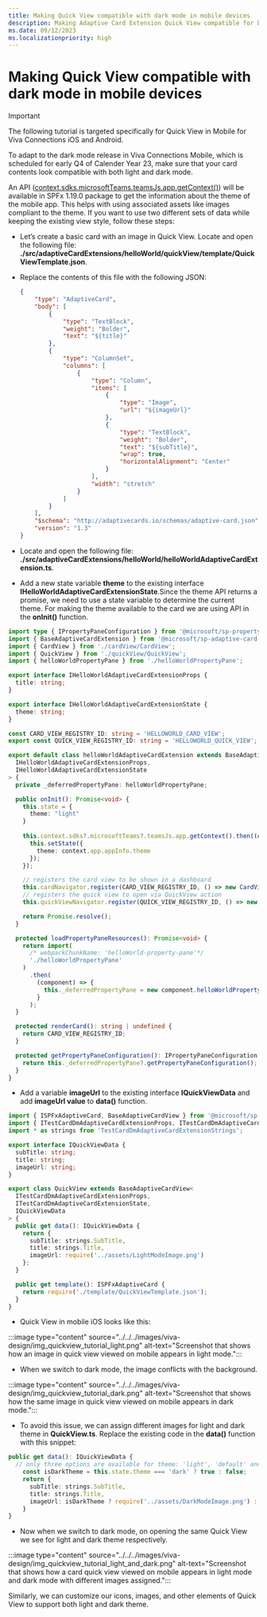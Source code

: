 ```yaml
---
title: Making Quick View compatible with dark mode in mobile devices
description: Making Adaptive Card Extension Quick View compatible for both dark and light mode by using different resources for both scenarios.
ms.date: 09/12/2023
ms.localizationpriority: high
---
```

# Making Quick View compatible with dark mode in mobile devices

> [!IMPORTANT]
> The following tutorial is targeted specifically for Quick View in Mobile for Viva Connections iOS and Android.

To adapt to the dark mode release in Viva Connections Mobile, which is scheduled for early Q4 of Calender Year 23, make sure that your card contents look compatible with both light and dark mode.

An API ([context.sdks.microsoftTeams.teamsJs.app.getContext()](/javascript/api/@microsoft/teams-js/app.context)) will be available in SPFx 1.19.0 package to get the information about the theme of the mobile app. This helps with using associated assets like images compliant to the theme. If you want to use two different sets of data while keeping the existing view style, follow these steps:

- Let’s create a basic card with an image in Quick View. Locate and open the following file: **./src/adaptiveCardExtensions/helloWorld/quickView/template/QuickViewTemplate.json**. 
- Replace the contents of this file with the following JSON:

    ```json
    {
        "type": "AdaptiveCard",
        "body": [
            {
                "type": "TextBlock",
                "weight": "Bolder",
                "text": "${title}"	
            },
            {
                "type": "ColumnSet",
                "columns": [
                    {
                        "type": "Column",
                        "items": [
                            {
                                "type": "Image",
                                "url": "${imageUrl}"
                            },
                            {
                                "type": "TextBlock",
                                "weight": "Bolder",
                                "text": "${subTitle}",
                                "wrap": true,
                                "horizontalAlignment": "Center"
                            }
                        ],
                        "width": "stretch"
                    }
                ]
            }
        ],
        "$schema": "http://adaptivecards.io/schemas/adaptive-card.json",
        "version": "1.3"
    }
    ```

- Locate and open the following file: **./src/adaptiveCardExtensions/helloWorld/helloWorldAdaptiveCardExtension.ts**.
- Add a new state variable **theme** to the existing interface **IHelloWorldAdaptiveCardExtensionState**.Since the theme  API returns a promise, we need to use a state variable to determine the current theme. For making the theme available to the card we are using API in the **onInit()** function.


```typescript
import type { IPropertyPaneConfiguration } from '@microsoft/sp-property-pane';
import { BaseAdaptiveCardExtension } from '@microsoft/sp-adaptive-card-extension-base';
import { CardView } from './cardView/CardView';
import { QuickView } from './quickView/QuickView';
import { helloWorldPropertyPane } from './helloWorldPropertyPane';

export interface IHelloWorldAdaptiveCardExtensionProps {
  title: string;
}

export interface IHelloWorldAdaptiveCardExtensionState {
  theme: string;
}

const CARD_VIEW_REGISTRY_ID: string = 'HELLOWORLD_CARD_VIEW';
export const QUICK_VIEW_REGISTRY_ID: string = 'HELLOWORLD_QUICK_VIEW';

export default class helloWorldAdaptiveCardExtension extends BaseAdaptiveCardExtension<
  IHelloWorldAdaptiveCardExtensionProps,
  IHelloWorldAdaptiveCardExtensionState
> {
  private _deferredPropertyPane: helloWorldPropertyPane;

  public onInit(): Promise<void> {
    this.state = {
      theme: "light"
    }
    
    this.context.sdks?.microsoftTeams?.teamsJs.app.getContext().then((context) => {
      this.setState({
        theme: context.app.appInfo.theme
      });
    });

    // registers the card view to be shown in a dashboard
    this.cardNavigator.register(CARD_VIEW_REGISTRY_ID, () => new CardView());
    // registers the quick view to open via QuickView action
    this.quickViewNavigator.register(QUICK_VIEW_REGISTRY_ID, () => new QuickView());

    return Promise.resolve();
  }

  protected loadPropertyPaneResources(): Promise<void> {
    return import(
      /* webpackChunkName: 'helloWorld-property-pane'*/
      './helloWorldPropertyPane'
    )
      .then(
        (component) => {
          this._deferredPropertyPane = new component.helloWorldPropertyPane();
        }
      );
  }

  protected renderCard(): string | undefined {
    return CARD_VIEW_REGISTRY_ID;
  }

  protected getPropertyPaneConfiguration(): IPropertyPaneConfiguration {
    return this._deferredPropertyPane?.getPropertyPaneConfiguration();
  }
}
```


- Add a variable **imageUrl** to the existing interface **IQuickViewData** and add **imageUrl value** to **data()** function.

```typescript
import { ISPFxAdaptiveCard, BaseAdaptiveCardView } from '@microsoft/sp-adaptive-card-extension-base';
import { ITestCardDmAdaptiveCardExtensionProps, ITestCardDmAdaptiveCardExtensionState } from '../TestCardDmAdaptiveCardExtension';
import * as strings from 'TestCardDmAdaptiveCardExtensionStrings';

export interface IQuickViewData {
  subTitle: string;
  title: string;
  imageUrl: string;
}

export class QuickView extends BaseAdaptiveCardView<
  ITestCardDmAdaptiveCardExtensionProps,
  ITestCardDmAdaptiveCardExtensionState,
  IQuickViewData
> {
  public get data(): IQuickViewData {
    return {
      subTitle: strings.SubTitle,
      title: strings.Title,
      imageUrl: require('../assets/LightModeImage.png')
    };
  }

  public get template(): ISPFxAdaptiveCard {
    return require('./template/QuickViewTemplate.json');
  }
}
```

- Quick View in mobile iOS looks like this:

:::image type="content" source="../../../images/viva-design/img_quickview_tutorial_light.png" alt-text="Screenshot that shows how an image in quick view viewed on mobile appears in light mode.":::

- When we switch to dark mode, the image conflicts with the background.

:::image type="content" source="../../../images/viva-design/img_quickview_tutorial_dark.png" alt-text="Screenshot that shows how the same image in quick view viewed on mobile appears in dark mode."::: 

- To avoid this issue, we can assign different images for light and dark theme in **QuickView.ts**. Replace the existing code in the **data()** function with this snippet:

```typescript
public get data(): IQuickViewData {
  // only three options are available for theme: 'light', 'default' and 'contrast'
    const isDarkTheme = this.state.theme === 'dark' ? true : false;
    return {
      subTitle: strings.SubTitle,
      title: strings.Title,
      imageUrl: isDarkTheme ? require('../assets/DarkModeImage.png') : require('../assets/LightModeImage.png')
    }
}
```

- Now when we switch to dark mode, on opening the same Quick View we see for light and dark theme respectively.

:::image type="content" source="../../../images/viva-design/img_quickview_tutorial_light_and_dark.png" alt-text="Screenshot that shows how a card quick view viewed on mobile appears in light mode and dark mode with different images assigned.":::

Similarly, we can customize our icons, images, and other elements of Quick View to support both light and dark theme.


